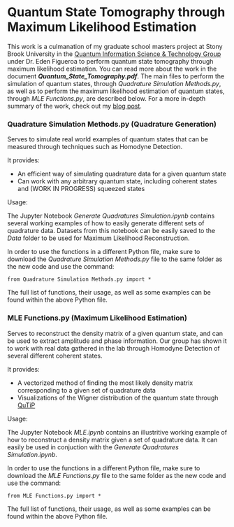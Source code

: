 # Quantum State Tomography through Maximum Likelihood Estimation

This work is a culmanation of my graduate school masters project at Stony Brook University in the [Quantum Information Science & Technology Group](http://qit.physics.sunysb.edu/wordpress/) under Dr. Eden Figueroa to perform quantum state tomography through maximum likelihood estimation. You can read more about the work in the document ***Quantum_State_Tomography.pdf***. The main files to perform the simulation of quantum states, through $\textit{Quadrature Simulation Methods.py}$, as well as to perform the maximum likelihood estimation of quantum states, through $\textit{MLE Functions.py}$, are described below. For a more in-depth summary of the work, check out my [blog post](https://williambidle.github.io/programming-projects/2022/12/08/Maximum-Likelihood-Estimation-for-Quantum-State-Tomography.html).

### Quadrature Simulation Methods.py (Quadrature Generation)

Serves to simulate real world examples of quantum states that can be measured through techniques such as Homodyne Detection.

It provides:

- An efficient way of simulating quadrature data for a given quantum state
- Can work with any arbitrary quantum state, including coherent states and (WORK IN PROGRESS) squeezed states

Usage:

The Jupyter Notebook $\textit{Generate Quadratures Simulation.ipynb}$ contains several working examples of how to easily generate different sets of quadrature data. Datasets from this notebook can be easily saved to the $\textit{Data}$ folder to be used for Maximum Likelihood Reconstruction. 

In order to use the functions in a different Python file, make sure to download the $\textit{Quadrature Simulation Methods.py}$ file to the same folder as the new code and use the command:

    from Quadrature Simulation Methods.py import *

The full list of functions, their usage, as well as some examples can be found within the above Python file.

### MLE Functions.py (Maximum Likelihood Estimation)

Serves to reconstruct the density matrix of a given quantum state, and can be used to extract amplitude and phase information. Our group has shown it to work with real data gathered in the lab through Homodyne Detection of several different coherent states.

It provides:

- A vectorized method of finding the most likely density matrix corresponding to a given set of quadrature data
- Visualizations of the Wigner distribution of the quantum state through [QuTiP](https://qutip.org/docs/4.0.2/guide/guide-visualization.html)

Usage:

The Jupyter Notebook $\textit{MLE.ipynb}$ contains an illustritive working example of how to reconstruct a density matrix given a set of quadrature data. It can easily be used in conjuction with the $\textit{Generate Quadratures Simulation.ipynb}$. 

In order to use the functions in a different Python file, make sure to download the $\textit{MLE Functions.py}$ file to the same folder as the new code and use the command:

    from MLE Functions.py import *
    
The full list of functions, their usage, as well as some examples can be found within the above Python file.
